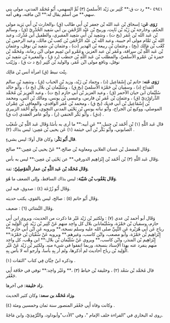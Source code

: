 ٤٩٤١ -** رد ت ق:** كَثِير بن زَيْد الأَسلميّ (٣) ثُمَّ السهمي، أَبُو مُحَمَّد المدني، مولى بني سهم،** من أسلم يقال له:** ابْن مافنه، وهي أمه.

**رَوَى عَن:** إسحاق بْن عَبد الله بْن جعفر بْن أَبي طالب (ق) ،والحارث بْن أَبي يَزِيد مولى الحكم، وخارجة بْن زَيْد بْن ثَابِت، وربيح بْن عَبْد الرَّحْمَنِ بن أَبي سَعِيد الخُدْرِيّ (ق) ، وسالم بْن عَبد الله بْن عُمَر (بخ ت) ، وسَعِيد بْن أَبي سَعِيد المقبري، والطفيل ابن مُدْرِك، وعبد الله بْن تَمَّام مولى أم حبيبة، وعبد الله بْن عَبْد الرَّحْمَن بْن كعب بْن مالك، وعبد الرحمن بْن كَعْب بْن مَالِك (بخ) ، وعثمان بْن ربيعة بْن الهدير (ت) ، وعثمان بْن سَعِيد بْن نوفل، وعثمان بْن عَبد اللَّهِ بْن سراقة، وعُمَر بْن عبد العزيز، وعَمْرو ابن تَمِيم مولى ابْن رمانة، ومُحَمَّد بْن حمزة بْن عَمْرو الأَسلميّ، والمطلب بْن عَبد اللَّهِ بْن حنطب (رد ق) ، والمغيرة بْن سَعِيد بْن نوفل، ونافع مولى ابْن عُمَر، والوليد بْن كَثِير (بخ د ت ق) ، وزَيْنَب

بِنْت نبيط (ق) امرأة أنس بْن مَالِك.

**رَوَى عَنه:** حاتم بْن إِسْمَاعِيل (د) ، وحماد بْن زَيْد، وزيد بْن الحباب (ق) ، وسَعِيد بْن سالم القداح (د) ، وسفيان بْن حَمْزَة الأَسلميّ (بخ ق) ، وسُلَيْمان بْن بلال (بخ د) ، وأَبُو خالد سُلَيْمان ابن حيان الأحمر (ق) ، وعبد العزيز بْن أَبي حازم (بخ ت) ، وعبد العزيز بْن مُحَمَّد الدَّراوَرْدِيّ (ق) ، وعثمان بْن عُمَر بْن فارس، وعيسى بْن يونس، ومالك بْن أَنَس، ومحمد بْن إِسْمَاعِيل بْن أَبي فديك (بخ ق) ، ومحمد بْن عُمَر الواقدي، والمعافى بْن عِمْران الموصلي، ووكيع بْن الجراح، وأَبُو نباته يونس بْن يَحْيَى المدني النحوي، وأَبُو أَحْمَد الزبيري (دق) ، وأَبُو بَكْر الحنفي (ر) ، وأَبُو عامر العقدي (ت ق) .

قال عَبد اللَّهِ (١) بْن أَحْمَد بْن حنبل،** عَن أبيه:** ما أرى به بأسًا.وَقَال عَبد اللَّهِ بْن شُعَيْب الصابوني، وأَبُو بَكْر بْن أَبي خيثمة (١) عَن يحيى بْن مَعِين: ليس بذاك (٢) .

**قال أَبُو بَكْر:** وكان قال أولا: ليس بشيءٍ.

وَقَال المفضل بْن غسان الغلابي ومعاوية بْن صالح،** عَنْ يحيى بْن مَعِين:** صالح.

وَقَال عَبد اللَّهِ (٣) بْن أَحْمَد بْن إِبْرَاهِيم الدورقي،** عن يَحْيَى بْن مَعِين:** ليس به بأس.

**وَقَال مُحَمَّد بْن عَبد اللَّهِ بْن عمار الْمَوْصِلِيّ:** ثقة.

**وَقَال يَعْقُوب بْن شَيْبَة:** ليس بذاك الساقط، وإلى الضعف ما هُوَ.

وَقَال أَبُو زُرْعَة (٤) : صدوق، فيه لين.

وَقَال أَبُو حاتم (٥) : صالح، ليس بالقوي، يكتب حديثه.

وَقَال النَّسَائي (٦) : ضعيف.

وَقَال أبو أحمد بْن عدي (٧) : ولكثير بْن زَيْد غَيْر مَا ذكرت من الحديث، ويروي ابن أَبي حازم، وسفيان بْن حَمْزَة، وسُلَيْمانابن بلال كل واحِد منهم عَنْ كَثِير بْن زَيْد عَنِ الْوَلِيد بْن رباح عَن أَبِي هُرَيْرة عَنِ النَّبِيِّ صلى الله عليه وسلم نسخة،** ويرويه عَنِ ابْن أَبي حازم:** إِبْرَاهِيم بْن حَمْزَة، وأبو مصعب، وابْن كاسب، وغيرهم.** ويرويه عَنْ سُفْيَان بْن حَمْزَة:** إِبْرَاهِيم بْن المنذر، وابْن كاسب،** ويروي عَنْ سُلَيْمان بْن بلال:** ابن وهْب، كل واحِد منهم ينفرد عنه بهذا الإسناد بنسخة، وربما اتفقوا في شيء منه. ولكثير بْن زَيْد عَنْ غَيْر الْوَلِيد بْن رباح أحاديث لم أذكرها، ولم أر بِهِ بأسا، وأرجو أنه لا بأس بِهِ.

وذكره ابنُ حِبَّان فِي كتاب "الثقات (١) .

قال مُحَمَّد بْن سَعْد (٢) ، وخليفة بْن خياط (٣) ،** وغَيْر واحِد:** توفي في خلافة أَبِي جَعْفَر.

**زاد خليفة:** في آخرها.

**وزاد مُحَمَّد بن سعد:** وكان كثير الحديث.

وكانت وفاة أَبِي جَعْفَر المنصور سنة ثمان وخمسين ومئة (٤) .

روى له البخاري في "القراءة خلف الإمام "، وفي "الأدب"وأبوداود، والتِّرْمِذِيّ، وابن مَاجَهْ.